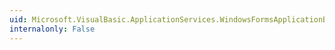 ```yaml
---
uid: Microsoft.VisualBasic.ApplicationServices.WindowsFormsApplicationBase.OnInitialize(System.Collections.ObjectModel.ReadOnlyCollection{System.String})
internalonly: False
---
```

